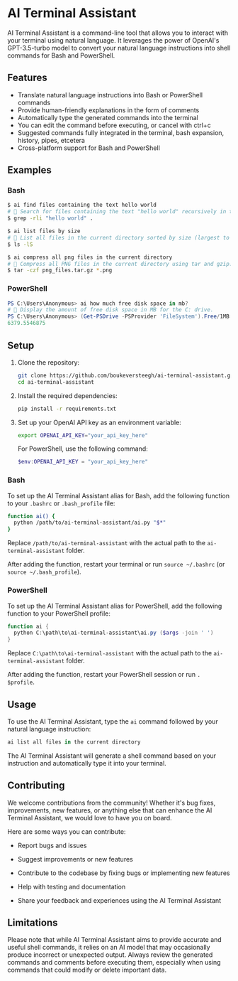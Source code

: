 # AI Terminal Assistant

AI Terminal Assistant is a command-line tool that allows you to interact with your terminal using natural language. It leverages the power of OpenAI's GPT-3.5-turbo model to convert your natural language instructions into shell commands for Bash and PowerShell.

## Features

- Translate natural language instructions into Bash or PowerShell commands
- Provide human-friendly explanations in the form of comments
- Automatically type the generated commands into the terminal
- You can edit the command before executing, or cancel with ctrl+c
- Suggested commands fully integrated in the terminal, bash expansion, history, pipes, etcetera
- Cross-platform support for Bash and PowerShell

## Examples

### Bash

```bash
$ ai find files containing the text hello world
# 🤖 Search for files containing the text "hello world" recursively in the current directory.
$ grep -rli "hello world" .
```

```bash
$ ai list files by size
# 🤖 List all files in the current directory sorted by size (largest to smallest).
$ ls -lS
```

```bash
$ ai compress all png files in the current directory
# 🤖 Compress all PNG files in the current directory using tar and gzip.
$ tar -czf png_files.tar.gz *.png
```

### PowerShell

```powershell
PS C:\Users\Anonymous> ai how much free disk space in mb?
# 🤖 Display the amount of free disk space in MB for the C: drive.
PS C:\Users\Anonymous> (Get-PSDrive -PSProvider 'FileSystem').Free/1MB
6379.5546875
```

## Setup

1. Clone the repository:
    ```bash
    git clone https://github.com/boukeversteegh/ai-terminal-assistant.git
    cd ai-terminal-assistant
    ```
1. Install the required dependencies:
    ```bash
    pip install -r requirements.txt
    ```
1. Set up your OpenAI API key as an environment variable:
    ```bash
    export OPENAI_API_KEY="your_api_key_here"
    ```

    For PowerShell, use the following command:

    ```powershell
    $env:OPENAI_API_KEY = "your_api_key_here"
    ```

### Bash

To set up the AI Terminal Assistant alias for Bash, add the following function to your `.bashrc` or `.bash_profile` file:

```bash
function ai() {
  python /path/to/ai-terminal-assistant/ai.py "$*"
}
```

Replace `/path/to/ai-terminal-assistant` with the actual path to the `ai-terminal-assistant` folder.

After adding the function, restart your terminal or run `source ~/.bashrc` (or `source ~/.bash_profile`).

### PowerShell

To set up the AI Terminal Assistant alias for PowerShell, add the following function to your PowerShell profile:

```powershell
function ai {
  python C:\path\to\ai-terminal-assistant\ai.py ($args -join ' ')
}
```

Replace `C:\path\to\ai-terminal-assistant` with the actual path to the `ai-terminal-assistant` folder.

After adding the function, restart your PowerShell session or run `. $profile`.

## Usage

To use the AI Terminal Assistant, type the `ai` command followed by your natural language instruction:

```powershell
ai list all files in the current directory
```

The AI Terminal Assistant will generate a shell command based on your instruction and automatically type it into your terminal.

## Contributing

We welcome contributions from the community! Whether it's bug fixes, improvements, new features, or anything else that can enhance the AI Terminal Assistant, we would love to have you on board.

Here are some ways you can contribute:

- Report bugs and issues

- Suggest improvements or new features
- Contribute to the codebase by fixing bugs or implementing new features
- Help with testing and documentation
- Share your feedback and experiences using the AI Terminal Assistant

## Limitations

Please note that while AI Terminal Assistant aims to provide accurate and useful shell commands, it relies on an AI model that may occasionally produce incorrect or unexpected output. Always review the generated commands and comments before executing them, especially when using commands that could modify or delete important data.